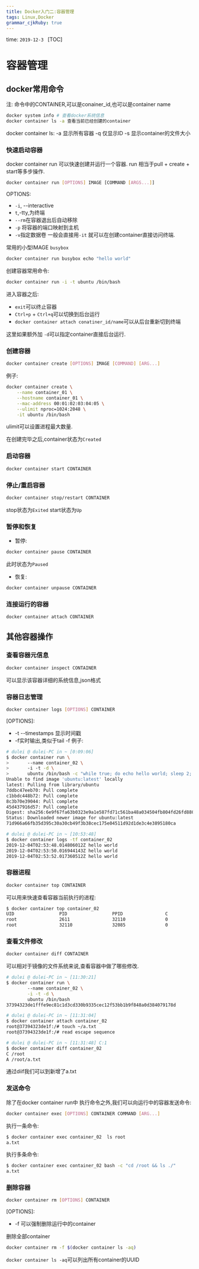 ```yaml
---
title: Docker入门二:容器管理
tags: Linux,Docker
grammar_cjkRuby: true
---
```

time: `2019-12-3 `
[TOC]
# 容器管理
## docker常用命令
注: 命令中的CONTAINER,可以是conainer_id,也可以是container name
``` bash
docker system info # 查看docker系统信息
docker container ls -a 查看当前已经创建的container

```
docker container ls:
  -a 显示所有容器
  -q 仅显示ID
  -s 显示container的文件大小


### 快速启动容器
docker container run 可以快速创建并运行一个容器.
run 相当于pull + create + start等多步操作.
```bash
docker container run [OPTIONS] IMAGE [COMMAND [ARGS...]]
```
OPTIONS:
 - `-i`, --interactive
 - `t`,-tty,为终端
 - `--rm`在容器退出后自动移除
 - `-p` 将容器的端口映射到主机
 - `-v`指定数据卷
一般会直接用`-it` 就可以在创建container直接访问终端.

常用的小型IMAGE `busybox`
``` bash
docker container run busybox echo "hello world"
```
创建容器常用命令:

``` bash
docker container run -i -t ubuntu /bin/bash
```
进入容器之后:
- `exit`可以终止容器
- `Ctrl+p` + `Ctrl+q`可以切换到后台运行
- `docker container attach conatiner_id/name`可以从后台重新切到终端

这里如果额外加 `-d`可以指定container直接后台运行.

### 创建容器

``` bash
docker container create [OPTIONS] IMAGE [COMMAND] [ARG...]
```
例子:

``` bash
docker container create \
	--name container_01 \
	--hostname container_01 \
	--mac-address 00:01:02:03:04:05 \
	--ulimit nproc=1024:2048 \
	-it ubuntu /bin/bash
```
ulimit可以设置进程最大数量.

在创建完毕之后,container状态为`Created`

### 启动容器
```bash
docker container start CONTAINER
```
### 停止/重启容器

``` bash
docker container stop/restart CONTAINER
```
stop状态为`Exited`
start状态为`Up`
### 暂停和恢复
- 暂停:
``` bash
docker container pause CONTAINER
```
此时状态为`Paused`
- 恢复:
``` bash
docker container unpause CONTAINER
```
### 连接运行的容器
``` bash
docker container attach CONTAINER
```
## 其他容器操作
### 查看容器元信息
``` bash
docker container inspect CONTAINER
```
可以显示该容器详细的系统信息,json格式
### 容器日志管理

```bash
docker container logs [OPTIONS] CONTAINER
```
[OPTIONS]:
- -t --timestamps 显示时间戳
- -f实时输出,类似于tail -f 
例子: 
```bash
# dulei @ dulei-PC in ~ [0:09:06] 
$ docker container run \            
>       --name container_02 \                       
>       -i -t -d \                                  
>       ubuntu /bin/bash -c "while true; do echo hello world; sleep 2; done"
Unable to find image 'ubuntu:latest' locally
latest: Pulling from library/ubuntu
7ddbc47eeb70: Pull complete 
c1bbdc448b72: Pull complete 
8c3b70e39044: Pull complete 
45d437916d57: Pull complete 
Digest: sha256:6e9f67fa63b0323e9a1e587fd71c561ba48a034504fb804fd26fd8800039835d
Status: Downloaded newer image for ubuntu:latest
71d966a66fb35d395c30a30cb49f3b38cec175e04511d92d1de3c4e3895180ca

# dulei @ dulei-PC in ~ [10:53:48] 
$ docker container logs -tf container_02
2019-12-04T02:53:48.014806012Z hello world
2019-12-04T02:53:50.016944143Z hello world
2019-12-04T02:53:52.017360512Z hello world
```
### 容器进程

``` bash
docker container top CONTAINER
```
可以用来快速查看容器当前执行的进程:
```bash
$ docker container top container_02     
UID                 PID                 PPID                C                   STIME               TTY                 TIME                CMD
root                2611                32110               0                   11:18               pts/0               00:00:00            sleep 2
root                32110               32085               0                   10:53               pts/0               00:00:00            /bin/bash -c while true; do echo hello world; sleep 2; done
```
### 查看文件修改

```bash
docker container diff CONTAINER
```
可以相对于镜像的文件系统来说,查看容器中做了哪些修改.

```bash
# dulei @ dulei-PC in ~ [11:30:21] 
$ docker container run \                
        --name container_02 \
        -i -t -d \
        ubuntu /bin/bash                                                    
37394323de1fffe9ec81c1d3cd330b9335cec12f53bb1b9f848a0d384079178d

# dulei @ dulei-PC in ~ [11:31:04] 
$ docker container attach container_02
root@37394323de1f:/# touch ~/a.txt 
root@37394323de1f:/# read escape sequence

# dulei @ dulei-PC in ~ [11:31:48] C:1
$ docker container diff container_02
C /root
A /root/a.txt

```
通过diif我们可以到新增了a.txt

### 发送命令
除了在docker container run中 执行命令之外,我们可以向运行中的容器发送命令:

``` bash
docker container exec [OPTIONS] CONTAINER COMMAND [ARG...]
```
执行一条命令:
``` bash
$ docker container exec container_02  ls root                          
a.txt
```
执行多条命令:

``` bash
$ docker container exec container_02 bash -c "cd /root && ls ./"             
a.txt
```
### 删除容器

``` bash
docker container rm [OPTIONS] CONTAINER
```
[OPTIONS]:
 - -f 可以强制删除运行中的container

删除全部container

```bash
docker container rm -f $(docker container ls -aq)
```
`docker container ls -aq`可以列出所有container的UUID




